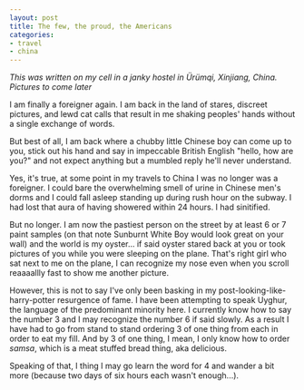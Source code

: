 ```yaml
---
layout: post
title: The few, the proud, the Americans
categories:
- travel
- china
---
```


*This was written on my cell in a janky hostel in Ürümqi, Xinjiang, China. Pictures to come later*

I am finally a foreigner again. I am back in the land of stares, discreet pictures, and lewd cat calls that result in me shaking peoples' hands without a single exchange of words. 

But best of all, I am back where a chubby little Chinese boy can come up to you, stick out his hand and say in impeccable British English "hello, how are you?" and not expect anything but a mumbled reply he'll never understand. 

<!--  more -->

Yes, it's true, at some point in my travels to China I was no longer was a foreigner. I could bare the overwhelming smell of urine in Chinese men's dorms and I could fall asleep standing up during rush hour on the subway. I had lost that aura of having showered within 24 hours. I had sinitified. 

But no longer. I am now the pastiest person on the street by at least 6 or 7 paint samples (on that note Sunburnt White Boy would look great on your wall) and the world is my oyster... if said oyster stared back at you or took pictures of you while you were sleeping on the plane. That's right girl who sat next to me on the plane, I can recognize my nose even when you scroll reaaaallly fast to show me another picture. 

However, this is not to say I've only been basking in my post-looking-like-harry-potter resurgence of fame. I have been attempting to speak Uyghur, the language of the predominant minority here. I currently know how to say the number 3 and I may recognize the number 6 if said slowly. As a result I have had to go from stand to stand ordering 3 of one thing from each in order to eat my fill. And by 3 of one thing, I mean, I only know how to order *samsa*, which is a meat stuffed bread thing, aka delicious. 

Speaking of that, I thing I may go learn the word for 4 and wander a bit more (because two days of six hours each wasn't enough...). 
